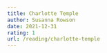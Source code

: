 ```yaml
---
title: Charlotte Temple
author: Susanna Rowson
date: 2021-12-31
rating: 1
url: /reading/charlotte-temple
---
```

